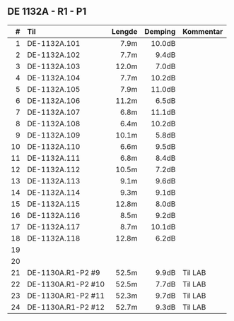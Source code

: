 ## DE 1132A - R1 - P1

|  #  |        Til       |Lengde|Demping|Kommentar|
|----:|:-----------------|-----:|------:|:--------|
|    1|DE-1132A.101      |7.9m  | 10.0dB|         |
|    2|DE-1132A.102      |7.7m  | 9.4dB |         |
|    3|DE-1132A.103      |12.0m | 7.0dB |           |
|    4|DE-1132A.104      |7.7m  | 10.2dB|           |
|    5|DE-1132A.105      |7.9m  | 11.0dB|           |
|    6|DE-1132A.106      |11.2m | 6.5dB |           |
|    7|DE-1132A.107      |6.8m  | 11.1dB|           |
|    8|DE-1132A.108      |6.4m  | 10.2dB|           |
|    9|DE-1132A.109      |10.1m | 5.8dB |           |
|   10|DE-1132A.110      |6.6m  | 9.5dB |           |
|   11|DE-1132A.111      |6.8m  | 8.4dB |           |
|   12|DE-1132A.112      |10.5m | 7.2dB |           |
|   13|DE-1132A.113      |9.1m  | 9.6dB |           |
|   14|DE-1132A.114      |9.3m  | 9.1dB |           |
|   15|DE-1132A.115      |12.8m | 8.0dB |           |
|   16|DE-1132A.116      |8.5m  | 9.2dB |           |
|   17|DE-1132A.117      |8.7m  | 10.1dB|           |
|   18|DE-1132A.118      |12.8m | 6.2dB |           |
|   19|                  |      |       |           |
|   20|                  |      |       |           |
|   21|DE-1130A.R1-P2 #9 |52.5m | 9.9dB |Til LAB    |
|   22|DE-1130A.R1-P2 #10|52.5m | 7.7dB |Til LAB    |
|   23|DE-1130A.R1-P2 #11|52.3m | 9.7dB |Til LAB    |
|   24|DE-1130A.R1-P2 #12|52.7m | 9.3dB |Til LAB    |
